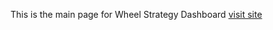 This is the main page for Wheel Strategy Dashboard
[visit site](https://jezraelhope.github.io/wsdb/)
